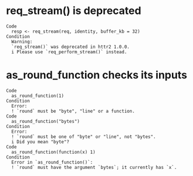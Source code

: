 # req_stream() is deprecated

    Code
      resp <- req_stream(req, identity, buffer_kb = 32)
    Condition
      Warning:
      `req_stream()` was deprecated in httr2 1.0.0.
      i Please use `req_perform_stream()` instead.

# as_round_function checks its inputs

    Code
      as_round_function(1)
    Condition
      Error:
      ! `round` must be "byte", "line" or a function.
    Code
      as_round_function("bytes")
    Condition
      Error:
      ! `round` must be one of "byte" or "line", not "bytes".
      i Did you mean "byte"?
    Code
      as_round_function(function(x) 1)
    Condition
      Error in `as_round_function()`:
      ! `round` must have the argument `bytes`; it currently has `x`.

